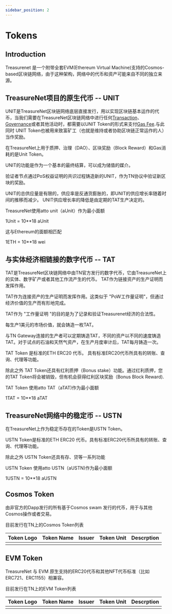 ```yaml
---
sidebar_position: 2
---
```


# Tokens

## Introduction

Treasurenet 是一个附带全套EVM(Ethereum Virtual Machine)支持的Cosmos-based区块链网络，由于这种架构，网络中的代币和资产可能来自不同的独立来源。

## TreasureNet项目的原生代币 -- UNIT

UNIT是TreasureNet区块链网络底层直接发行，用以实现区块链基本运作的代币，当我们需要在TreasureNet区块链网络中进行任何[Transaction](http://www.google.com)、[Governance](https://www.google.com)或者其他活动时，都需要以UNIT Token的形式来支付[Gas Fee](https://www.google.com).与此同时 UNIT Token也被用来致富矿工（也就是维持或者协助区块链正常运作的人）当作奖励。

在TreasureNet上用于质押、治理（DAO）、区块奖励（Block Reward）和Gas消耗的是Unit Token。

UNIT的功能是作为一个基本的最终结算，可以成为储值的媒介。

验证者节点通过PoS权益证明的共识过程铸造新的UNIT，作为TN协议中验证新区块的奖励。

UNIT的总供应量是有限的，供应率是反通货膨胀的，即UNIT的供应增长率随着时间的推移而减少。 UNIT供应增长率的降低是由定期的TAT生产决定的。

TreasureNet使用atto unit（aUnit）作为最小面额

1Unit = 10**18 aUnit

这与Ethereum的面额相匹配

1ETH = 10**18 wei

## 与实体经济相链接的数字代币 -- TAT

TAT是TreasureNet区块链网络中由TN官方发行的数字代币，它由TreasureNet上的实体、数字矿产或者其他工作流产生的代币。 TAT作为链接资产的生产证明而发挥作用。

TAT作为连接资产的生产证明而发挥作用。这类似于 "PoW工作量证明"，但通过经济价值的生产而有形地完成。

TAT作为 "工作量证明 "的目的是为了记录和验证Treasurenet经济的合法性。

每生产1美元的市场价值，就会铸造一枚TAT。

与TN Gateway连接的生产者可以定期铸造TAT，不同的资产以不同的速度铸造TAT。对于试点的石油和天然气资产，在生产月度审计后，TAT每月铸造一次。

TAT Token 是标准的ETH ERC20 代币。 具有标准ERC20代币所具有的转账、查询、代理等功能。

除此之外 TAT Token还具有红利质押（Bonus stake）功能。通过红利质押，您的TAT Token将会被销毁，但有机会获得红利区块奖励（Bonus Block Reward).


TAT Token 使用atto TAT（aTAT)作为最小面额

1TAT = 10**18 aTAT

## TreasureNet网络中的稳定币 -- USTN

在TreasureNet上作为稳定币存在的Token是USTN Token。

USTN Token是标准的ETH ERC20 代币。具有标准ERC20代币所具有的转账、查询、代理等功能。

除此之外 USTN Token还具有存、贷等一系列功能

USTN Token 使用atto USTN（aUSTN)作为最小面额

1USTN = 10**18 aUSTN

## Cosmos Token

由非官方的Dapp发行的所有基于Cosmos swam 发行的代币，用于与其他Cosmos操作或者交易。

目前发行在TN上的Cosmos Token列表

| Token Logo | Token Name | Issuer | Token Unit | Descrption |
|--|--|--|--|--|
||||||

## EVM Token

TreasureNet 与 EVM 原生支持的ERC20代币和其他NFT代币标准（比如 ERC721、ERC1155）相兼容。

目前发行在TN上的EVM Token列表

| Token Logo | Token Name | Issuer | Token Unit | Descrption |
|--|--|--|--|--|
||||||


